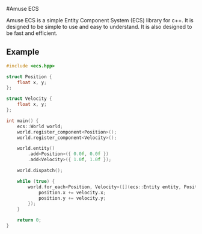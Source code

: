 #Amuse ECS

Amuse ECS is a simple Entity Component System (ECS) library for c++. It is designed to be simple to use and easy to understand. It is also designed to be fast and efficient. 

## Example

```cpp
#include <ecs.hpp>

struct Position {
    float x, y;
};

struct Velocity {
    float x, y;
};

int main() {
    ecs::World world;
    world.register_component<Position>();
    world.register_component<Velocity>();

    world.entity()
        .add<Position>({ 0.0f, 0.0f })
        .add<Velocity>({ 1.0f, 1.0f });

    world.dispatch();

    while (true) {
        world.for_each<Position, Velocity>([](ecs::Entity entity, Position& position, Velocity& velocity) {
            position.x += velocity.x;
            position.y += velocity.y;
        });
    }

    return 0;
}
```